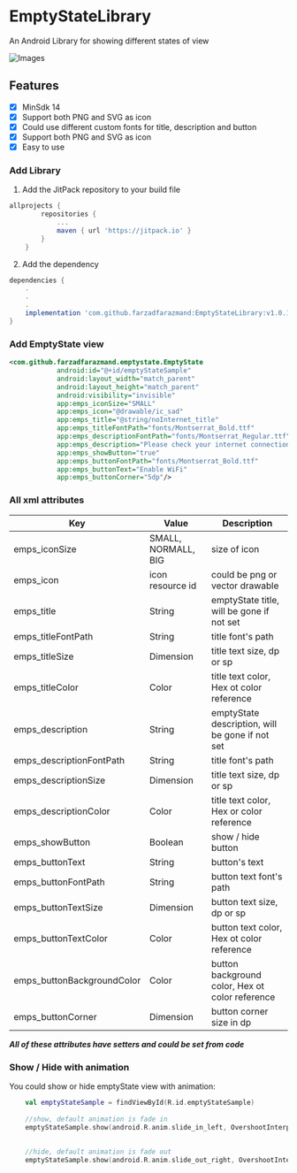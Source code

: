 # EmptyStateLibrary
An Android Library for showing different states of view

![Images](https://github.com/farzadfarazmand/EmptyStateLibrary/blob/master/preview.png)

## Features
- [x] MinSdk 14
- [x] Support both PNG and SVG as icon
- [x] Could use different custom fonts for title, description and button  
- [x] Support both PNG and SVG as icon
- [x] Easy to use

### Add Library

1. Add the JitPack repository to your build file
```groovy
allprojects {
		repositories {
			...
			maven { url 'https://jitpack.io' }
		}
	}
```

2. Add the dependency
```groovy
dependencies {
    .
    .
    .
    implementation 'com.github.farzadfarazmand:EmptyStateLibrary:v1.0.1'
}
```

### Add EmptyState view

```xml
<com.github.farzadfarazmand.emptystate.EmptyState
            android:id="@+id/emptyStateSample"
            android:layout_width="match_parent"
            android:layout_height="match_parent"
            android:visibility="invisible"
            app:emps_iconSize="SMALL"
            app:emps_icon="@drawable/ic_sad"
            app:emps_title="@string/noInternet_title"
            app:emps_titleFontPath="fonts/Montserrat_Bold.ttf"
            app:emps_descriptionFontPath="fonts/Montserrat_Regular.ttf"
            app:emps_description="Please check your internet connection"
            app:emps_showButton="true"
            app:emps_buttonFontPath="fonts/Montserrat_Bold.ttf"
            app:emps_buttonText="Enable WiFi"
            app:emps_buttonCorner="5dp"/>
```
### All xml attributes
Key | Value | Description
--- | ----- | ---
emps_iconSize | SMALL, NORMALL, BIG | size of icon
emps_icon | icon resource id | could be png or vector drawable
emps_title | String | emptyState title, will be gone if not set 
emps_titleFontPath | String | title font's path
emps_titleSize | Dimension | title text size, dp or sp
emps_titleColor | Color | title text color, Hex ot color reference
emps_description     | String | emptyState description, will be gone if not set 
emps_descriptionFontPath | String | title font's path
emps_descriptionSize | Dimension | title text size, dp or sp
emps_descriptionColor | Color | title text color, Hex or color reference
emps_showButton | Boolean | show / hide button 
emps_buttonText | String | button's text
emps_buttonFontPath | String | button text font's path
emps_buttonTextSize | Dimension | button text size, dp or sp
emps_buttonTextColor | Color | button text color, Hex ot color reference
emps_buttonBackgroundColor | Color | button background color, Hex ot color reference
emps_buttonCorner | Dimension | button corner size in dp

_**All of these attributes have setters and could be set from code**_

### Show / Hide with animation
You could show or hide emptyState view with animation:
```kotlin
    val emptyStateSample = findViewById(R.id.emptyStateSample)
    
    //show, default animation is fade in 
    emptyStateSample.show(android.R.anim.slide_in_left, OvershootInterpolator())
    
    
    //hide, default animation is fade out
    emptyStateSample.show(android.R.anim.slide_out_right, OvershootInterpolator())
```